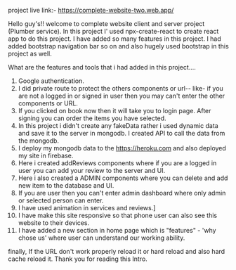project live link:- https://complete-website-two.web.app/

Hello guy's!! welcome to complete website client and server project (Plumber service). In this project I' used npx-create-react to create react app to do this project.
I have added so many features in this project. I had added bootstrap navigation bar so on and also hugely used bootstrap in this project as well.


What are the features and tools that i had added in this project....

1) Google authentication.
2) I did private route to protect the others components or url--
    like- if you are not a logged in or signed in user then you may can't enter the other components or URL.
3) If you clicked on book now then it will take you to login page. After signing you can order the items you have selected.
4) In this project i didn't create any fakeData rather i used dynamic data and save it to the server in mongodb. I created API to call the data from the mongodb.
5) I deploy my mongodb data to the https://heroku.com and also deployed my site in firebase.
6) Here i created addReviews components where if you are a logged in user you can add your review to the server and UI.
7) Here i also created a ADMIN components  where you can delete and add new item to the database and UI.
8) If you are user then you can't enter admin dashboard where only admin or selected person can enter.
9) I have used animation in services and reviews.]
10) I have make this site responsive so that phone user can also see this website to their devices.
11) I have added a new section in home page which is "features" - 'why chose us' where user can understand our working ability.


finally, If the URL don't work properly reload it or hard reload and also hard cache reload it.
Thank you for reading this Intro.